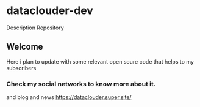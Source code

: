 # dataclouder-dev
Description Repository

## Welcome 

Here i plan to update with some relevant open soure code that helps to my subscribers


### Check my social networks to know more about it. 

and blog and news 
https://dataclouder.super.site/
